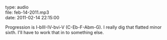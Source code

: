 type: audio  
file: feb-14-2011.mp3  
date: 2011-02-14 22:15:00

Progression is I-bIII-IV-bvi-V (C-Eb-F-Abm-G). I really dig that flatted minor sixth. I'll have to work that in to something else.
